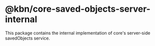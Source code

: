 # @kbn/core-saved-objects-server-internal

This package contains the internal implementation of core's server-side savedObjects service.
